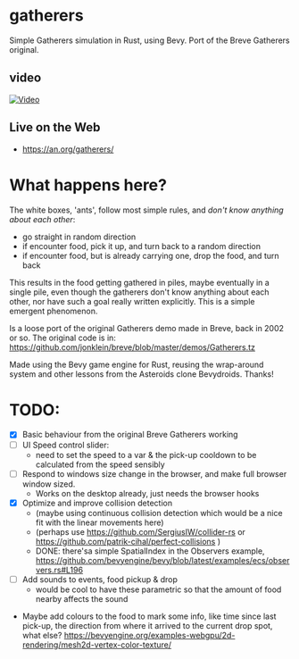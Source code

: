 # gatherers
Simple Gatherers simulation in Rust, using Bevy. Port of the Breve Gatherers original.

## video 
[![Video](https://img.youtube.com/vi/n7ywYXcFS1M/0.jpg)](https://youtu.be/n7ywYXcFS1M)

## Live on the Web
- https://an.org/gatherers/

# What happens here?

The white boxes, 'ants', follow most simple rules, and *don't know anything about each other*:
- go straight in random direction
- if encounter food, pick it up, and turn back to a random direction
- if encounter food, but is already carrying one, drop the food, and turn back

This results in the food getting gathered in piles, maybe eventually in a single pile, even though the gatherers don't know anything about each other, nor have such a goal really written explicitly. This is a simple emergent phenomenon.

Is a loose port of the original Gatherers demo made in Breve, back in 2002 or so.
The original code is in: https://github.com/jonklein/breve/blob/master/demos/Gatherers.tz

Made using the Bevy game engine for Rust, reusing the wrap-around system and other lessons from the Asteroids clone Bevydroids. Thanks!

# TODO:
- [x] Basic behaviour from the original Breve Gatherers working
- [ ] UI Speed control slider:
  * need to set the speed to a var & the pick-up cooldown to be calculated from the speed sensibly
- [ ] Respond to windows size change in the browser, and make full browser window sized.
  * Works on the desktop already, just needs the browser hooks
- [x] Optimize and improve collision detection
  * (maybe using continuous collision detection which would be a nice fit with the linear movements here)
  * (perhaps use https://github.com/SergiusIW/collider-rs or https://github.com/patrik-cihal/perfect-collisions )
  * DONE: there'sa simple SpatialIndex in the Observers example, https://github.com/bevyengine/bevy/blob/latest/examples/ecs/observers.rs#L196
- [ ] Add sounds to events, food pickup & drop
  * would be cool to have these parametric so that the amount of food nearby affects the sound
- Maybe add colours to the food to mark some info, like time since last pick-up, the direction from where it arrived to the current drop spot, what else? https://bevyengine.org/examples-webgpu/2d-rendering/mesh2d-vertex-color-texture/

